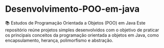 # Desenvolvimento-POO-em-java
📚 Estudos de Programação Orientada a Objetos (POO) em Java Este repositório reúne projetos simples desenvolvidos com o objetivo de praticar os principais conceitos da programação orientada a objetos em Java, como encapsulamento, herança, polimorfismo e abstração.
